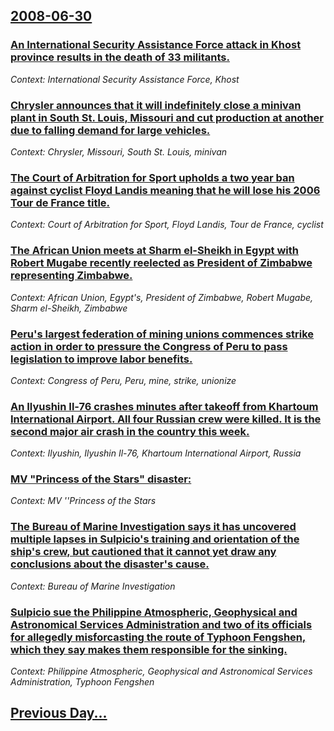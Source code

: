 ## [2008-06-30](/news/2008/06/30/index.md)

### [ An International Security Assistance Force attack in Khost province results in the death of 33 militants. ](/news/2008/06/30/an-international-security-assistance-force-attack-in-khost-province-results-in-the-death-of-33-militants.md)
_Context: International Security Assistance Force, Khost_

### [ Chrysler announces that it will indefinitely close a minivan plant in South St. Louis, Missouri and cut production at another due to falling demand for large vehicles. ](/news/2008/06/30/chrysler-announces-that-it-will-indefinitely-close-a-minivan-plant-in-south-st-louis-missouri-and-cut-production-at-another-due-to-fallin.md)
_Context: Chrysler, Missouri, South St. Louis, minivan_

### [ The Court of Arbitration for Sport upholds a two year ban against cyclist Floyd Landis meaning that he will lose his 2006 Tour de France title. ](/news/2008/06/30/the-court-of-arbitration-for-sport-upholds-a-two-year-ban-against-cyclist-floyd-landis-meaning-that-he-will-lose-his-2006-tour-de-france-ti.md)
_Context: Court of Arbitration for Sport, Floyd Landis, Tour de France, cyclist_

### [ The African Union meets at Sharm el-Sheikh in Egypt with Robert Mugabe recently reelected as President of Zimbabwe representing Zimbabwe. ](/news/2008/06/30/the-african-union-meets-at-sharm-el-sheikh-in-egypt-with-robert-mugabe-recently-reelected-as-president-of-zimbabwe-representing-zimbabwe.md)
_Context: African Union, Egypt's, President of Zimbabwe, Robert Mugabe, Sharm el-Sheikh, Zimbabwe_

### [ Peru's largest federation of mining unions commences strike action in order to pressure the Congress of Peru to pass legislation to improve labor benefits. ](/news/2008/06/30/peru-s-largest-federation-of-mining-unions-commences-strike-action-in-order-to-pressure-the-congress-of-peru-to-pass-legislation-to-improve.md)
_Context: Congress of Peru, Peru, mine, strike, unionize_

### [ An Ilyushin Il-76 crashes minutes after takeoff from Khartoum International Airport. All four Russian crew were killed. It is the second major air crash in the country this week. ](/news/2008/06/30/an-ilyushin-il-76-crashes-minutes-after-takeoff-from-khartoum-international-airport-all-four-russian-crew-were-killed-it-is-the-second-ma.md)
_Context: Ilyushin, Ilyushin Il-76, Khartoum International Airport, Russia_

### [ MV "Princess of the Stars" disaster:](/news/2008/06/30/mv-princess-of-the-stars-disaster.md)
_Context: MV ''Princess of the Stars_

### [The Bureau of Marine Investigation says it has uncovered multiple lapses in Sulpicio's training and orientation of the ship's crew, but cautioned that it cannot yet draw any conclusions about the disaster's cause. ](/news/2008/06/30/the-bureau-of-marine-investigation-says-it-has-uncovered-multiple-lapses-in-sulpicio-s-training-and-orientation-of-the-ship-s-crew-but-caut.md)
_Context: Bureau of Marine Investigation_

### [Sulpicio sue the Philippine Atmospheric, Geophysical and Astronomical Services Administration and two of its officials for allegedly misforcasting the route of Typhoon Fengshen, which they say makes them responsible for the sinking. ](/news/2008/06/30/sulpicio-sue-the-philippine-atmospheric-geophysical-and-astronomical-services-administration-and-two-of-its-officials-for-allegedly-misforc.md)
_Context: Philippine Atmospheric, Geophysical and Astronomical Services Administration, Typhoon Fengshen_

## [Previous Day...](/news/2008/06/29/index.md)

